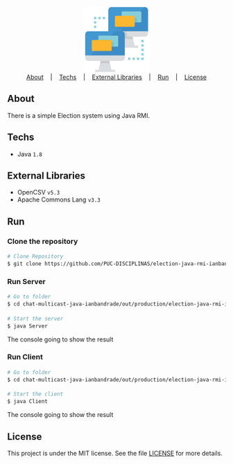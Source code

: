 <div align="center">
  <img width="150px" alt="Logo" src="./assets/icon.svg"/>
</div>

<div align="center">
  <a href="#about">About</a>
   &nbsp;&nbsp;&nbsp;|&nbsp;&nbsp;&nbsp;
  <a href="#techs">Techs</a>
  &nbsp;&nbsp;&nbsp;|&nbsp;&nbsp;&nbsp;
<a href="#external libraries">External Libraries</a>
  &nbsp;&nbsp;&nbsp;|&nbsp;&nbsp;&nbsp;
  <a href="#run">Run</a>
&nbsp;&nbsp;&nbsp;|&nbsp;&nbsp;&nbsp;
  <a href="#license">License</a>
</div>

## About

There is a simple Election system using Java RMI.

## Techs

- Java ```1.8```

## External Libraries

- OpenCSV ```v5.3```
- Apache Commons Lang ```v3.3```

## Run

### Clone the repository

```bash
# Clone Repository
$ git clone https://github.com/PUC-DISCIPLINAS/election-java-rmi-ianbandrade.git
```

### Run Server

```bash
# Go to folder
$ cd chat-multicast-java-ianbandrade/out/production/election-java-rmi-ianbandrade

# Start the server
$ java Server
```

The console going to show the result

### Run Client

```bash
# Go to folder
$ cd chat-multicast-java-ianbandrade/out/production/election-java-rmi-ianbandrade

# Start the client
$ java Client
```

The console going to show the result

## License

This project is under the MIT license. See the file [LICENSE](LICENSE) for more details.
